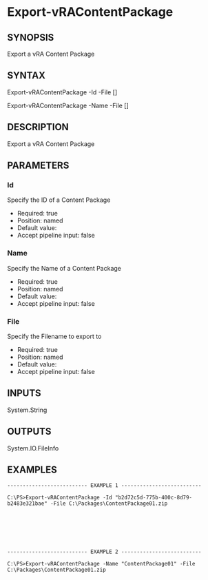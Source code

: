 # Export-vRAContentPackage

## SYNOPSIS
    
Export a vRA Content Package

## SYNTAX
 Export-vRAContentPackage -Id <String> -File <String> [<CommonParameters>] Export-vRAContentPackage -Name <String> -File <String> [<CommonParameters>]    

## DESCRIPTION

Export a vRA Content Package

## PARAMETERS


### Id

Specify the ID of a Content Package
* Required: true
* Position: named
* Default value: 
* Accept pipeline input: false

### Name

Specify the Name of a Content Package
* Required: true
* Position: named
* Default value: 
* Accept pipeline input: false

### File

Specify the Filename to export to
* Required: true
* Position: named
* Default value: 
* Accept pipeline input: false

## INPUTS

System.String

## OUTPUTS

System.IO.FileInfo

## EXAMPLES
```
-------------------------- EXAMPLE 1 --------------------------

C:\PS>Export-vRAContentPackage -Id "b2d72c5d-775b-400c-8d79-b2483e321bae" -File C:\Packages\ContentPackage01.zip







-------------------------- EXAMPLE 2 --------------------------

C:\PS>Export-vRAContentPackage -Name "ContentPackage01" -File C:\Packages\ContentPackage01.zip
```

